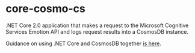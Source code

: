 ﻿# core-cosmo-cs

.NET Core 2.0 application that makes a request to the Microsoft Cognitive Services Emotion API and logs request results into a CosmosDB instance.

Guidance on using .NET Core and CosmosDB together [is here](https://docs.microsoft.com/en-us/azure/cosmos-db/documentdb-dotnetcore-get-started).

